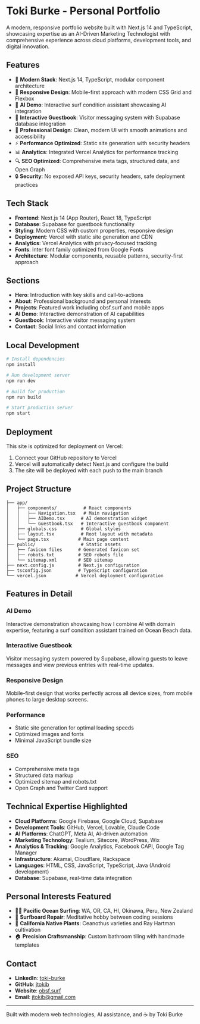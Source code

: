 # Toki Burke - Personal Portfolio

A modern, responsive portfolio website built with Next.js 14 and TypeScript, showcasing expertise as an AI-Driven Marketing Technologist with comprehensive experience across cloud platforms, development tools, and digital innovation.

## Features

- 🚀 **Modern Stack**: Next.js 14, TypeScript, modular component architecture
- 📱 **Responsive Design**: Mobile-first approach with modern CSS Grid and Flexbox
- 🤖 **AI Demo**: Interactive surf condition assistant showcasing AI integration
- 📝 **Interactive Guestbook**: Visitor messaging system with Supabase database integration
- 🎨 **Professional Design**: Clean, modern UI with smooth animations and accessibility
- ⚡ **Performance Optimized**: Static site generation with security headers
- 📊 **Analytics**: Integrated Vercel Analytics for performance tracking
- 🔍 **SEO Optimized**: Comprehensive meta tags, structured data, and Open Graph
- 🔒 **Security**: No exposed API keys, security headers, safe deployment practices

## Tech Stack

- **Frontend**: Next.js 14 (App Router), React 18, TypeScript
- **Database**: Supabase for guestbook functionality
- **Styling**: Modern CSS with custom properties, responsive design
- **Deployment**: Vercel with static site generation and CDN
- **Analytics**: Vercel Analytics with privacy-focused tracking
- **Fonts**: Inter font family optimized from Google Fonts
- **Architecture**: Modular components, reusable patterns, security-first approach

## Sections

- **Hero**: Introduction with key skills and call-to-actions
- **About**: Professional background and personal interests
- **Projects**: Featured work including obsf.surf and mobile apps
- **AI Demo**: Interactive demonstration of AI capabilities
- **Guestbook**: Interactive visitor messaging system
- **Contact**: Social links and contact information

## Local Development

```bash
# Install dependencies
npm install

# Run development server
npm run dev

# Build for production
npm run build

# Start production server
npm start
```

## Deployment

This site is optimized for deployment on Vercel:

1. Connect your GitHub repository to Vercel
2. Vercel will automatically detect Next.js and configure the build
3. The site will be deployed with each push to the main branch

## Project Structure

```
├── app/
│   ├── components/          # React components
│   │   ├── Navigation.tsx   # Main navigation
│   │   ├── AIDemo.tsx      # AI demonstration widget
│   │   └── Guestbook.tsx   # Interactive guestbook component
│   ├── globals.css         # Global styles
│   ├── layout.tsx          # Root layout with metadata
│   └── page.tsx           # Main page content
├── public/                 # Static assets
│   ├── favicon files      # Generated favicon set
│   ├── robots.txt         # SEO robots file
│   └── sitemap.xml        # SEO sitemap
├── next.config.js         # Next.js configuration
├── tsconfig.json          # TypeScript configuration
└── vercel.json           # Vercel deployment configuration
```

## Features in Detail

### AI Demo
Interactive demonstration showcasing how I combine AI with domain expertise, featuring a surf condition assistant trained on Ocean Beach data.

### Interactive Guestbook
Visitor messaging system powered by Supabase, allowing guests to leave messages and view previous entries with real-time updates.

### Responsive Design
Mobile-first design that works perfectly across all device sizes, from mobile phones to large desktop screens.

### Performance
- Static site generation for optimal loading speeds
- Optimized images and fonts
- Minimal JavaScript bundle size

### SEO
- Comprehensive meta tags
- Structured data markup
- Optimized sitemap and robots.txt
- Open Graph and Twitter Card support

## Technical Expertise Highlighted

- **Cloud Platforms**: Google Firebase, Google Cloud, Supabase
- **Development Tools**: GitHub, Vercel, Lovable, Claude Code
- **AI Platforms**: ChatGPT, Meta AI, AI-driven automation
- **Marketing Technology**: Tealium, Sitecore, WordPress, Wix
- **Analytics & Tracking**: Google Analytics, Facebook CAPI, Google Tag Manager
- **Infrastructure**: Akamai, Cloudflare, Rackspace
- **Languages**: HTML, CSS, JavaScript, TypeScript, Java (Android development)
- **Database**: Supabase, real-time data integration

## Personal Interests Featured

- 🏄‍♂️ **Pacific Ocean Surfing**: WA, OR, CA, HI, Okinawa, Peru, New Zealand
- 🔧 **Surfboard Repair**: Meditative hobby between coding sessions
- 🌿 **California Native Plants**: Ceanothus varieties and Ray Hartman cultivation
- 🏠 **Precision Craftsmanship**: Custom bathroom tiling with handmade templates

## Contact

- **LinkedIn**: [toki-burke](https://www.linkedin.com/in/toki-burke)
- **GitHub**: [jtokib](https://github.com/jtokib)
- **Website**: [obsf.surf](https://obsf.surf)
- **Email**: jtokib@gmail.com

---

Built with modern web technologies, AI assistance, and ☕ by Toki Burke